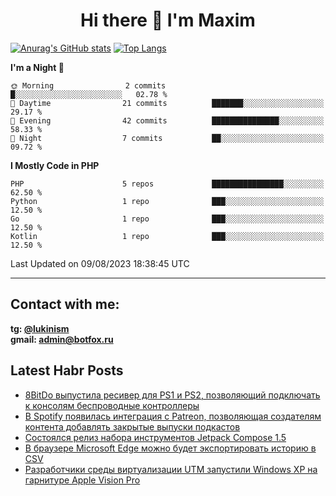 ## <h1 align="center">Hi there 👋 I'm Maxim</h1>

[![Anurag's GitHub stats](https://github-readme-stats.vercel.app/api?username=lukinism)](https://github.com/anuraghazra/github-readme-stats) [![Top Langs](https://github-readme-stats.vercel.app/api/top-langs/?username=lukinism)](https://github.com/anuraghazra/github-readme-stats)

<!--START_SECTION:waka-->
**I'm a Night 🦉** 

```text
🌞 Morning                2 commits           █░░░░░░░░░░░░░░░░░░░░░░░░   02.78 % 
🌆 Daytime                21 commits          ███████░░░░░░░░░░░░░░░░░░   29.17 % 
🌃 Evening                42 commits          ███████████████░░░░░░░░░░   58.33 % 
🌙 Night                  7 commits           ██░░░░░░░░░░░░░░░░░░░░░░░   09.72 % 
```


**I Mostly Code in PHP** 

```text
PHP                      5 repos             ████████████████░░░░░░░░░   62.50 % 
Python                   1 repo              ███░░░░░░░░░░░░░░░░░░░░░░   12.50 % 
Go                       1 repo              ███░░░░░░░░░░░░░░░░░░░░░░   12.50 % 
Kotlin                   1 repo              ███░░░░░░░░░░░░░░░░░░░░░░   12.50 % 
```




 Last Updated on 09/08/2023 18:38:45 UTC
<!--END_SECTION:waka-->
___
## Contact with me:
**tg: [@lukinism](https://t.me/lukinism)  
gmail: admin@botfox.ru**

## Latest Habr Posts
<!-- BLOG-POST-LIST:START -->
- [8BitDo выпустила ресивер для PS1 и PS2, позволяющий подключать к консолям беспроводные контроллеры](https://habr.com/ru/news/753764/)
- [В Spotify появилась интеграция с Patreon, позволяющая создателям контента добавлять закрытые выпуски подкастов](https://habr.com/ru/news/753740/)
- [Состоялся релиз набора инструментов Jetpack Compose 1.5](https://habr.com/ru/news/753734/)
- [В браузере Microsoft Edge можно будет экспортировать историю в CSV](https://habr.com/ru/news/753696/)
- [Разработчики среды виртуализации UTM запустили Windows XP на гарнитуре Apple Vision Pro](https://habr.com/ru/news/753684/)
<!-- BLOG-POST-LIST:END -->

